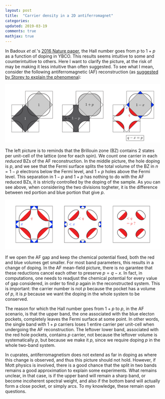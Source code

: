 ```yaml
---
layout: post
title:  "Carrier density in a 2D antiferromagnet"
categories:
updated: 2019-03-19
comments: true
mathjax: true
---
```


In Badoux _et al._'s <a href="https://www.nature.com/articles/nature16983">2016 Nature paper</a>, the Hall number goes from $p$ to $1+p$ as a function of doping in YBCO. This results seems intuitive to some and counterintuitive to others. Here I want to clarify the picture, at the risk of may be making it less intuitive than often suggested. To see what I mean, consider the following antiferromagnetic (AF) reconstruction (as <a href="https://iopscience.iop.org/article/10.1209/0295-5075/113/27003/meta">suggested by Storey to explain the phenomena</a>):

<img class="center" src="/img/dividingBrillouin-01.png"  title="dividing the Brillouin zone" width="1000px"/>

The left picture is to reminds that the Brillouin zone (BZ) contains 2 states per unit-cell of the lattice (one for each spin). We count one carrier in each _reduced_ BZs of the AF reconstruction. In the middle picture, the hole doping is $p$, and we see that the Fermi surface splits the total volume of the BZ in $n=1-p$ electrons below the Fermi level, and $1+p$ holes above the Fermi level. This separation in $1-p$ and $1+p$ has nothing to do with the AF reduced BZs, it is strictly controlled by the doping of the sample. As you can see above, when considering the two divisions togheter, it is the difference between red portion and blue portion that give $p$.

<img class="center" src="/img/dividingBrillouin-02.png"  title="Increasing the gap at fixed chemical potential" width="1000px"/>

If we open the AF gap and keep the chemical potential fixed, both the red and blue volumes get smaller. For most band parameters, this results in a change of doping. In the AF mean-field picture, there is no garantee that these reductions cancel each other to preserve $p=q-x$. In fact, in computations, one needs to readjust the chemical potential for every value of gap considered, in order to find $p$ again in the reconstructed system. This is important: the carrier number is not $p$ because the pocket has a volume of $p$, it is $p$ because we want the doping in the whole system to be conserved.

The reason for which the Hall number goes from $1+p$ to $p$, in the AF scenario, is that the upper band, the one associated with the blue electon pockets, completely leaves the Fermi surface at some point. In other words, the single band with $1+p$ carriers loses $1$ entire carrier per unit-cell when undergoing the AF reconstruction. The leftover lower band, associated with the red hole pockets, contains $p$ carrier, not because the leftover volume is systematically $p$, but because we make it $p$, since we require doping $p$ in the whole two-band system.

In cuprates, antiferromagnetism does not extend as far in doping as where this change is observed, and thus this picture should not hold. However, if Mott physics is involved, there is a good chance that the split in two bands remains a good approximation to explain some experiments. What remains unclear, in that case, is if the upper band will remain a sharp band, or become incoherent spectral weight, and also if the bottom band will actually form a close pocket, or simply arcs. To my knowledge, these remain open questions.